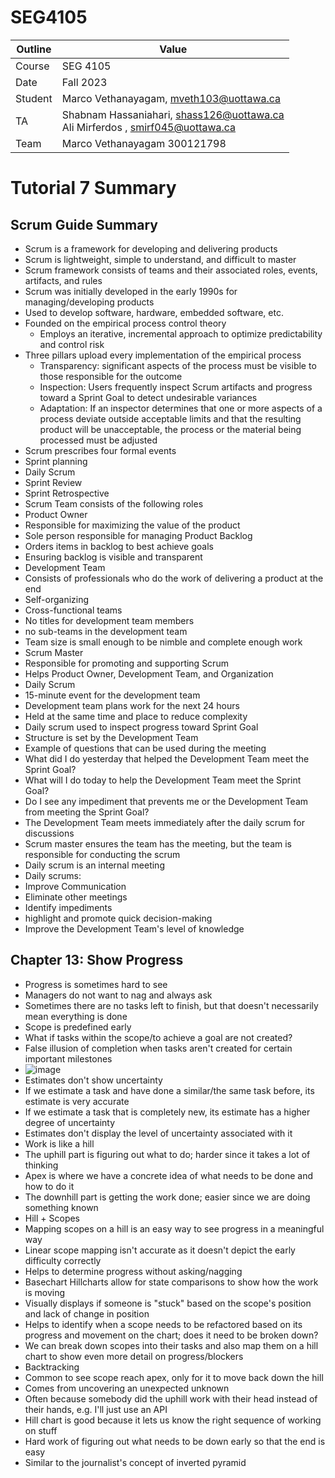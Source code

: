 # SEG4105

| Outline | Value |
| --- | --- |
| Course | SEG 4105 |
| Date | Fall 2023 |
| Student | Marco Vethanayagam, mveth103@uottawa.ca |
| TA | Shabnam Hassaniahari, shass126@uottawa.ca <br> Ali Mirferdos , smirf045@uottawa.ca| 
| Team | Marco Vethanayagam 300121798 <br>|

# Tutorial 7 Summary

## Scrum Guide Summary
- Scrum is a framework for developing and delivering products
- Scrum is lightweight, simple to understand, and difficult to master
- Scrum framework consists of teams and their associated roles, events, artifacts, and rules
- Scrum was initially developed in the early 1990s for managing/developing products
- Used to develop software, hardware, embedded software, etc.
- Founded on the empirical process control theory
  - Employs an iterative, incremental approach to optimize predictability and control risk
- Three pillars upload every implementation of the empirical process
  - Transparency: significant aspects of the process must be visible to those responsible for the outcome
  - Inspection: Users frequently inspect Scrum artifacts and progress toward a Sprint Goal to detect undesirable variances
  - Adaptation: If an inspector determines that one or more aspects of a process deviate outside acceptable limits and that the resulting product will be unacceptable, the process or the material being processed must be adjusted
 - Scrum prescribes four formal events
  - Sprint planning
  - Daily Scrum
  - Sprint Review
  - Sprint Retrospective
 - Scrum Team consists of the following roles
  - Product Owner
   - Responsible for maximizing the value of the product
   - Sole person responsible for managing Product Backlog
   - Orders items in backlog to best achieve goals
   - Ensuring backlog is visible and transparent
  - Development Team
   - Consists of professionals who do the work of delivering a product at the end
   - Self-organizing
   - Cross-functional teams
   - No titles for development team members
   - no sub-teams in the development team
   - Team size is small enough to be nimble and complete enough work
  - Scrum Master
   - Responsible for promoting and supporting Scrum
   - Helps Product Owner, Development Team, and Organization
- Daily Scrum
 - 15-minute event for the development team
 - Development team plans work for the next 24 hours
 - Held at the same time and place to reduce complexity
 - Daily scrum used to inspect progress toward Sprint Goal
 - Structure is set by the Development Team
 - Example of questions that can be used during the meeting
  - What did I do yesterday that helped the Development Team meet the Sprint Goal?
  - What will I do today to help the Development Team meet the Sprint Goal?
  - Do I see any impediment that prevents me or the Development Team from meeting the Sprint Goal?
 - The Development Team meets immediately after the daily scrum for discussions
 - Scrum master ensures the team has the meeting, but the team is responsible for conducting the scrum
 - Daily scrum is an internal meeting
 - Daily scrums:
  - Improve Communication
  - Eliminate other meetings
  - Identify impediments
  - highlight and promote quick decision-making
  - Improve the Development Team's level of knowledge

## Chapter 13: Show Progress
- Progress is sometimes hard to see
- Managers do not want to nag and always ask
- Sometimes there are no tasks left to finish, but that doesn't necessarily mean everything is done
 - Scope is predefined early
 - What if tasks within the scope/to achieve a goal are not created?
 - False illusion of completion when tasks aren't created for certain important milestones
 - ![image](https://github.com/Macomatic/seg4105_playground/assets/29697062/68b693c6-4ed3-43ee-9d75-60673842662f)
- Estimates don't show uncertainty
 - If we estimate a task and have done a similar/the same task before, its estimate is very accurate
 - If we estimate a task that is completely new, its estimate has a higher degree of uncertainty
 - Estimates don't display the level of uncertainty associated with it
- Work is like a hill
 - The uphill part is figuring out what to do; harder since it takes a lot of thinking
 - Apex is where we have a concrete idea of what needs to be done and how to do it
 - The downhill part is getting the work done; easier since we are doing something known
- Hill + Scopes
 - Mapping scopes on a hill is an easy way to see progress in a meaningful way
 - Linear scope mapping isn't accurate as it doesn't depict the early difficulty correctly
 - Helps to determine progress without asking/nagging
 - Basechart Hillcharts allow for state comparisons to show how the work is moving
 - Visually displays if someone is "stuck" based on the scope's position and lack of change in position
 - Helps to identify when a scope needs to be refactored based on its progress and movement on the chart; does it need to be broken down?
 - We can break down scopes into their tasks and also map them on a hill chart to show even more detail on progress/blockers
- Backtracking
 - Common to see scope reach apex, only for it to move back down the hill
 - Comes from uncovering an unexpected unknown
 - Often because somebody did the uphill work with their head instead of their hands, e.g. I'll just use an API
 - Hill chart is good because it lets us know the right sequence of working on stuff
 - Hard work of figuring out what needs to be down early so that the end is easy
 - Similar to the journalist's concept of inverted pyramid
  
 

